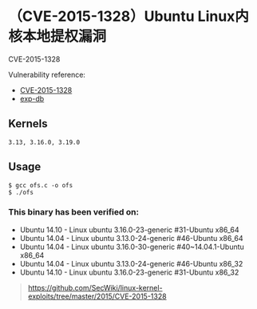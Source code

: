 # （CVE-2015-1328）Ubuntu Linux内核本地提权漏洞

CVE-2015-1328

Vulnerability reference:

- [CVE-2015-1328](http://cve.mitre.org/cgi-bin/cvename.cgi?name=CVE-2015-1328)
- [exp-db](https://www.exploit-db.com/exploits/37292/)

## Kernels

```
3.13, 3.16.0, 3.19.0
```

## Usage

```
$ gcc ofs.c -o ofs
$ ./ofs
```

### This binary has been verified on:

- Ubuntu 14.10 - Linux ubuntu 3.16.0-23-generic #31-Ubuntu x86_64
- Ubuntu 14.04 - Linux ubuntu 3.13.0-24-generic #46-Ubuntu x86_64
- Ubuntu 14.04 - Linux ubuntu 3.16.0-30-generic #40~14.04.1-Ubuntu x86_64
- Ubuntu 14.04 - Linux ubuntu 3.13.0-24-generic #46-Ubuntu x86_32
- Ubuntu 14.10 - Linux ubuntu 3.16.0-23-generic #31-Ubuntu x86_32

> https://github.com/SecWiki/linux-kernel-exploits/tree/master/2015/CVE-2015-1328